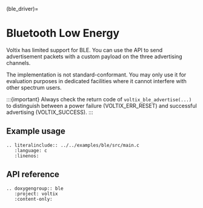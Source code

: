 (ble_driver)=
# Bluetooth Low Energy

Voltix has limited support for BLE. You can use the API to send advertisement packets with a custom payload on the three advertising channels.

The implementation is not standard-conformant. You may only use it for evaluation purposes in dedicated facilities where it cannot interfere with other spectrum users.

:::{important}
   Always check the return code of `voltix_ble_advertise(...)` to distinguish between a power failure (VOLTIX_ERR_RESET) and successful advertising (VOLTIX_SUCCESS).
:::


## Example usage

```{eval-rst}
.. literalinclude:: ../../examples/ble/src/main.c
   :language: c
   :linenos:
```

## API reference

```{eval-rst}
.. doxygengroup:: ble
   :project: voltix
   :content-only:
```